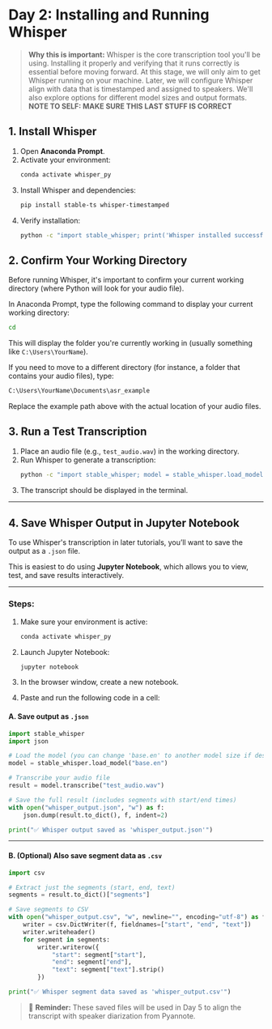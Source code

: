 # **Day 2: Installing and Running Whisper**

> **Why this is important:** Whisper is the core transcription tool you'll be using. Installing it properly and verifying that it runs correctly is essential before moving forward. At this stage, we will only aim to get Whisper running on your machine. Later, we will configure Whisper align with data that is timestamped and assigned to speakers. We'll also explore options for different model sizes and output formats. **NOTE TO SELF: MAKE SURE THIS LAST STUFF IS CORRECT**

## **1. Install Whisper**

1. Open **Anaconda Prompt**.
2. Activate your environment:
   ```sh
   conda activate whisper_py
   ```
3. Install Whisper and dependencies:
   ```sh
   pip install stable-ts whisper-timestamped
   ```
4. Verify installation:
   ```sh
   python -c "import stable_whisper; print('Whisper installed successfully!')"
   ```

## **2. Confirm Your Working Directory**
Before running Whisper, it's important to confirm your current working directory (where Python will look for your audio file).

In Anaconda Prompt, type the following command to display your current working directory:

   ```sh
  cd
   ```

This will display the folder you're currently working in (usually something like `C:\Users\YourName`).

If you need to move to a different directory (for instance, a folder that contains your audio files), type:

   ```sh
  C:\Users\YourName\Documents\asr_example
   ```

Replace the example path above with the actual location of your audio files.

## **3. Run a Test Transcription**

1. Place an audio file (e.g., `test_audio.wav`) in the working directory.
2. Run Whisper to generate a transcription:
   ```sh
   python -c "import stable_whisper; model = stable_whisper.load_model('base.en'); result = model.transcribe('test_audio.wav'); print(result.text)"
   ```
3. The transcript should be displayed in the terminal.

---

## **4. Save Whisper Output in Jupyter Notebook**

To use Whisper's transcription in later tutorials, you’ll want to save the output as a `.json` file.

This is easiest to do using **Jupyter Notebook**, which allows you to view, test, and save results interactively.

---

### **Steps:**

1. Make sure your environment is active:
   ```sh
   conda activate whisper_py
   ```

2. Launch Jupyter Notebook:
   ```sh
   jupyter notebook
   ```

3. In the browser window, create a new notebook.

4. Paste and run the following code in a cell:

#### **A. Save output as `.json`**

```python
import stable_whisper
import json

# Load the model (you can change 'base.en' to another model size if desired)
model = stable_whisper.load_model("base.en")

# Transcribe your audio file
result = model.transcribe("test_audio.wav")

# Save the full result (includes segments with start/end times)
with open("whisper_output.json", "w") as f:
    json.dump(result.to_dict(), f, indent=2)

print("✅ Whisper output saved as 'whisper_output.json'")
```

---

#### **B. (Optional) Also save segment data as `.csv`**

```python
import csv

# Extract just the segments (start, end, text)
segments = result.to_dict()["segments"]

# Save segments to CSV
with open("whisper_output.csv", "w", newline="", encoding="utf-8") as f:
    writer = csv.DictWriter(f, fieldnames=["start", "end", "text"])
    writer.writeheader()
    for segment in segments:
        writer.writerow({
            "start": segment["start"],
            "end": segment["end"],
            "text": segment["text"].strip()
        })

print("✅ Whisper segment data saved as 'whisper_output.csv'")
```

> 📁 **Reminder:** These saved files will be used in Day 5 to align the transcript with speaker diarization from Pyannote.